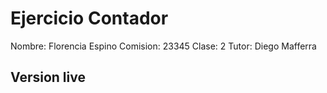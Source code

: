 # Ejercicio Contador
Nombre: Florencia Espino
Comision: 23345
Clase: 2
Tutor: Diego Mafferra

## Version live

